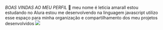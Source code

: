 *BOAS VINDAS AO MEU PERFIL* 💙
meu nome é leticia amarall
estou estudando no Alura
estou me desenvolvendo na linguagem javascript
utilizo esse espaço para minha organização e compartilhamento dos meu projetos desenvolvidos 
![](https://media1.tenor.com/m/Ywy2QP1soHEAAAAC/cat-cutie.gif)
